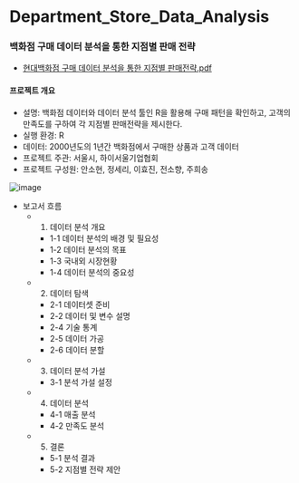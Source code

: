# Department_Store_Data_Analysis

### 백화점 구매 데이터 분석을 통한 지점별 판매 전략
- [현대백화점 구매 데이터 분석을 통한 지점별 판매전략.pdf](https://github.com/Seri-Jung/Department_Store_Data_Analysis/files/8283902/default.pdf)

#### 프로젝트 개요
- 설명: 백화점 데이터와 데이터 분석 툴인 R을 활용해 구매 패턴을 확인하고, 고객의 만족도를 구하여 각 지점별 판매전략을 제시한다.
- 실행 환경: R
- 데이터: 2000년도의 1년간 백화점에서 구매한 상품과 고객 데이터
- 프로젝트 주관: 서울시, 하이서울기업협회
- 프로젝트 구성원: 안소현, 정세리, 이효진, 전소향, 주희송


![image](https://user-images.githubusercontent.com/69622147/158790203-e618cb93-dfc9-4076-bf4a-bb1ccafaa3fb.png)

- 보고서 흐름  
  - 1. 데이터 분석 개요
    - 1-1 데이터 분석의 배경 및 필요성
    - 1-2 데이터 분석의 목표
    - 1-3 국내외 시장현황
    - 1-4 데이터 분석의 중요성
  - 2. 데이터 탐색
    - 2-1 데이터셋 준비
    - 2-2 데이터 및 변수 설명
    - 2-4 기술 통계
    - 2-5 데이터 가공
    - 2-6 데이터 분할
  - 3. 데이터 분석 가설
    - 3-1 분석 가설 설정
  - 4. 데이터 분석
    - 4-1 매출 분석
    - 4-2 만족도 분석
  - 5. 결론
    - 5-1 분석 결과
    - 5-2 지점별 전략 제안


